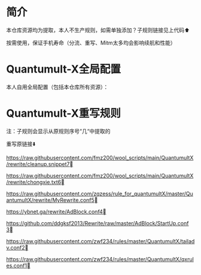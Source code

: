 # 简介

本仓库资源均为提取，本人不生产规则，如需单独添加？子规则链接见上代码⬆️

按需使用，保证手机寿命（分流、重写、Mitm太多均会影响续航和性能）

# Quantumult-X全局配置

本人自用全局配置（包括本仓库所有资源）：

# Quantumult-X重写规则

注：子规则会显示从原规则序号“几“中提取的

重写原链接⬇️

https://raw.githubusercontent.com/fmz200/wool_scripts/main/QuantumultX/rewrite/cleanup.snippet7⃣️

https://raw.githubusercontent.com/fmz200/wool_scripts/main/QuantumultX/rewrite/chongxie.txt6⃣️

https://raw.githubusercontent.com/zqzess/rule_for_quantumultX/master/QuantumultX/rewrite/MyRewrite.conf5⃣

https://ybnet.ga/rewrite/AdBlock.conf4⃣️

https://github.com/ddgksf2013/Rewrite/raw/master/AdBlock/StartUp.conf3⃣️

https://raw.githubusercontent.com/zwf234/rules/master/QuantumultX/tailadv.conf2⃣️

https://raw.githubusercontent.com/zwf234/rules/master/QuantumultX/qxrules.conf1⃣️
